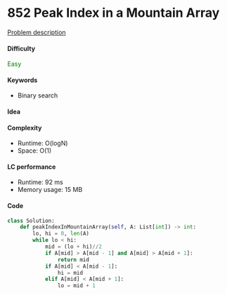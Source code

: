 852 Peak Index in a Mountain Array    
=======================
[Problem description](https://leetcode.com/problems/peak-index-in-a-mountain-array/)

#### Difficulty
<span style="color:green">Easy</span>

#### Keywords
- Binary search

#### Idea

#### Complexity
- Runtime: O(logN)
- Space: O(1)
  
#### LC performance
- Runtime: 92 ms
- Memory usage: 15 MB

#### Code
```python
class Solution:
    def peakIndexInMountainArray(self, A: List[int]) -> int:
        lo, hi = 0, len(A)
        while lo < hi:
            mid = (lo + hi)//2
            if A[mid] > A[mid - 1] and A[mid] > A[mid + 1]:
                return mid
            if A[mid] < A[mid - 1]:
                hi = mid
            elif A[mid] < A[mid + 1]:
                lo = mid + 1
```